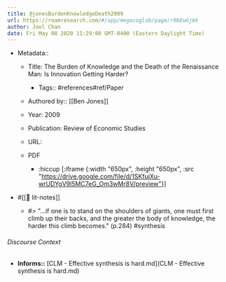 ```yaml
---
title: @jonesBurdenKnowledgeDeath2009
url: https://roamresearch.com/#/app/megacoglab/page/r0bEwGjkk
author: Joel Chan
date: Fri May 08 2020 11:29:00 GMT-0400 (Eastern Daylight Time)
---
```


- Metadata::

    - Title: The Burden of Knowledge and the Death of the Renaissance Man: Is Innovation Getting Harder?

        - Tags:: #references#ref/Paper

    - Authored by::  [[Ben Jones]]

    - Year: 2009

    - Publication: Review of Economic Studies

    - URL:

    - PDF

        - :hiccup [:iframe {:width "650px", :height "650px", :src "https://drive.google.com/file/d/1SKfujXu-wrUDYgV9l5MC7eG_Om3wMr8V/preview"}]
- #[[📝 lit-notes]]

    - #> "...if one is to stand on the shoulders of giants, one must first climb up their backs, and the greater the body of knowledge, the harder this climb becomes."  (p.284) #synthesis

###### Discourse Context

- **Informs::** [CLM - Effective synthesis is hard.md](CLM - Effective synthesis is hard.md)

